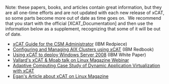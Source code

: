Note: these papers, books, and articles contain great information, but they are all one-time efforts and are not updated with each new release of xCAT, so some parts become more out of date as time goes on.&nbsp; We recommend that you start with the official [XCAT_Documentation] and then use the information below as a supplement, recognizing that some of it will be out of date. 

  * [xCAT Guide for the CSM Administrator](http://www.redbooks.ibm.com/redpapers/pdfs/redp4437.pdf) (IBM Redpiece) 
  * [Configuring and Managing AIX Clusters using xCAT](http://www.redbooks.ibm.com/redbooks/pdfs/sg247766.pdf) (IBM Redbook) 
  * [Using xCAT to deploy Windows Server 2008](http://www-03.ibm.com/support/techdocs/atsmastr.nsf/WebIndex/WP101470) (IBM White Paper) 
  * [Vallard's xCAT &amp; Moab talk on Linux Magazine Webinar](http://www.linux-mag.com/id/7565)
  * [Adaptive Computing Case Study of Dynamic Application Virtualization with xCAT](http://www.clusterresources.com/products/mwm/docs//casestudies/case25-moabcat.shtml)
  * [Egan's Article about xCAT on Linux Magazine](http://www.linux-mag.com/id/7230)
